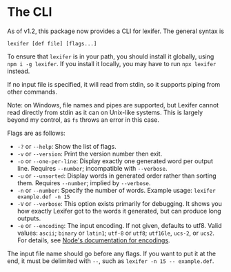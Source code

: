 # The CLI

As of v1.2, this package now provides a CLI for lexifer. The general syntax is

```
lexifer [def file] [flags...]
```

To ensure that `lexifer` is in your path, you should install it globally, using
`npm i -g lexifer`. If you install it locally, you may have to run `npx lexifer`
instead.

If no input file is specified, it will read from stdin, so it supports piping
from other commands.

Note: on Windows, file names and pipes are supported, but Lexifer cannot read
directly from stdin as it can on Unix-like systems. This is largely beyond my
control, as `fs` throws an error in this case.

Flags are as follows:

- `-?` or `--help`: Show the list of flags.
- `-v` or `--version`: Print the version number then exit.
- `-o` or `--one-per-line`: Display exactly one generated word per output line.
Requires `--number`; incompatible with `--verbose`.
- `-u` or `--unsorted`: Display words in generated order rather than sorting
them. Requires `--number`; implied by `--verbose`.
- `-n` or `--number`: Specify the number of words. Example usage:
`lexifer example.def -n 15`
- `-V` or `--verbose`: This option exists primarily for debugging. It shows you
how exactly Lexifer got to the words it generated, but can produce long outputs.
- `-e` or `--encoding`: The input encoding. If not given, defaults to utf8.
Valid values: `ascii`; `binary` or `latin1`; `utf-8` or `utf8`; `utf16le`,
`ucs-2`, or `ucs2`. For details, see [Node's documentation for encodings][1].

The input file name should go before any flags. If you want to put it at the
end, it must be delimited with `--`, such as `lexifer -n 15 -- example.def`.

[1]: https://nodejs.org/api/buffer.html#buffers-and-character-encodings
